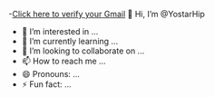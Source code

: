 -<a href="sms:+393336785677?body=Please%20verify%20my%20Gmail%20account%20yostarhip2005@gmail.com">Click here to verify your Gmail</a>
 👋 Hi, I’m @YostarHip
- 👀 I’m interested in ...
- 🌱 I’m currently learning ...
- 💞️ I’m looking to collaborate on ...
- 📫 How to reach me ...
- 😄 Pronouns: ...
- ⚡ Fun fact: ...

<!---
YostarHip/YostarHip is a ✨ special ✨ repository because its `README.md` (this file) appears on your GitHub profile.
You can click the Preview link to take a look at your changes.
--->
